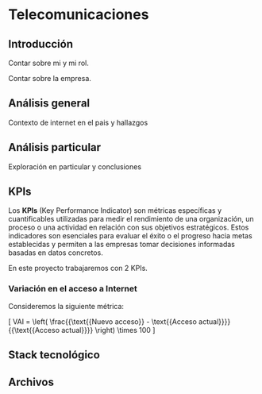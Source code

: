 # Telecomunicaciones

## Introducción

Contar sobre mi y mi rol.

Contar sobre la empresa.

## Análisis general
Contexto de internet en el pais y hallazgos

## Análisis particular
Exploración en particular y conclusiones

## KPIs
Los __KPIs__ (Key Performance Indicator) son métricas específicas y cuantificables utilizadas para medir el rendimiento de una organización, un proceso o una actividad en relación con sus objetivos estratégicos. Estos indicadores son esenciales para evaluar el éxito o el progreso hacia metas establecidas y permiten a las empresas tomar decisiones informadas basadas en datos concretos.

En este proyecto trabajaremos con 2 KPIs.

### Variación en el acceso a Internet
Consideremos la siguiente métrica:

\[ VAI = \left( \frac{{\text{{Nuevo acceso}} - \text{{Acceso actual}}}}{{\text{{Acceso actual}}}} \right) \times 100 \]



## Stack tecnológico

## Archivos